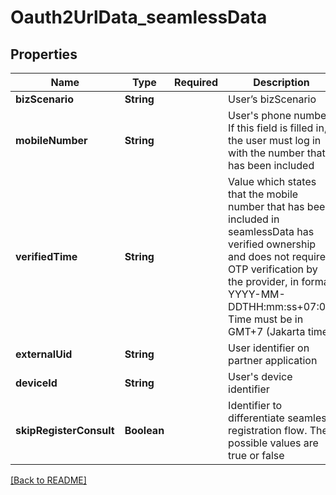 # Oauth2UrlData_seamlessData
## Properties

| Name | Type | Required | Description |
| ------------- | ------------- | ------------- | ------------- |
| **bizScenario** | **String** |  | User’s bizScenario |
| **mobileNumber** | **String** |  | User's phone number. If this field is filled in, the user must log in with the number that has been included |
| **verifiedTime** | **String** |  | Value which states that the mobile number that has been included in seamlessData has verified ownership and does not require OTP verification by the provider, in format YYYY-MM-DDTHH:mm:ss+07:00. Time must be in GMT+7 (Jakarta time) |
| **externalUid** | **String** |  | User identifier on partner application |
| **deviceId** | **String** |  | User's device identifier |
| **skipRegisterConsult** | **Boolean** |  | Identifier to differentiate seamless registration flow. The possible values are true or false |

[[Back to README]](../../../../README.md)
